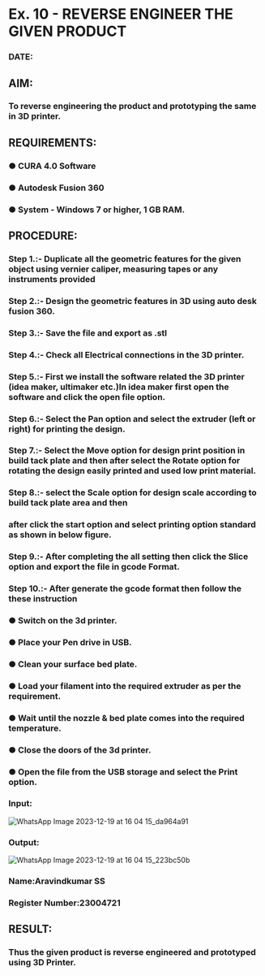 # Ex. 10 - REVERSE ENGINEER THE GIVEN PRODUCT
### DATE: 
## AIM: 
### To reverse engineering the product and prototyping the same in 3D printer.

## REQUIREMENTS:
### ●	CURA 4.0 Software
### ●	 Autodesk Fusion 360
### ●	 System - Windows 7 or higher, 1 GB RAM.

## PROCEDURE:
### Step 1.:- Duplicate all the geometric features for the given object using vernier caliper, measuring tapes or any instruments provided
### Step 2.:- Design the geometric features in 3D using auto desk fusion 360.
### Step 3.:- Save the file and export as .stl
### Step 4.:- Check all Electrical connections in the 3D printer.
### Step 5.:- First we install the software related the 3D printer (idea maker, ultimaker etc.)In idea maker first open the software and click the open file option.
### Step 6.:- Select the Pan option and select the extruder (left or right) for printing the design.
### Step 7.:- Select the Move option for design print position in build tack plate and then after select the Rotate option for rotating the design easily printed and used low print material.
### Step 8.:- select the Scale option for design scale according to build tack plate area and then
### after click the start option and select printing option standard as shown in below figure.
### Step 9.:- After completing the all setting then click the Slice option and export the file in gcode Format.
### Step 10.:- After generate the gcode format then follow the these instruction 
  ###   ●	Switch on the 3d printer.
  ###   ●	Place your Pen drive in USB.
  ###   ●	Clean your surface bed plate.
  ###   ●	Load your filament into the required extruder as per the requirement.
  ###   ●	Wait until the nozzle & bed plate comes into the required temperature.
  ###   ●	Close the doors of the 3d printer.
  ###   ●	Open the file from the USB storage and select the Print option.

### Input:
![WhatsApp Image 2023-12-19 at 16 04 15_da964a91](https://github.com/aravindkumar23004721/Ex.-10---REVERSE-ENGINEER-THE-GIVEN-PRODUCT/assets/148962674/0192e157-6e77-4dbd-ba0d-9722586f13eb)

### Output:
![WhatsApp Image 2023-12-19 at 16 04 15_223bc50b](https://github.com/aravindkumar23004721/Ex.-10---REVERSE-ENGINEER-THE-GIVEN-PRODUCT/assets/148962674/9b0a0f44-08a5-4dd8-a745-3e39ca03310e)


### Name:Aravindkumar SS
### Register Number:23004721

## RESULT:
###   Thus the given product is reverse engineered and prototyped using 3D Printer.
